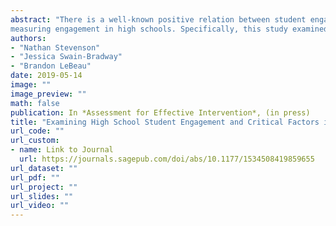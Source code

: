 ```yaml
---
abstract: "There is a well-known positive relation between student engagement and a host of school outcomes. The following article describes a study that explores a commonly used tool for
measuring engagement in high schools. Specifically, this study examined internal validity, factor structure, and the relation between factors of engagement (e.g. social, emotional, and academic) and outcomes of school attendance and suspension rates. Data were collected for 7,718 students in 9th through 12th grade. Engagement was measured using the High School Survey of Student Engagement (HSSSE). Analyses raise concern over the degree to which the structure of HSSSE fits with established constructs of engagement. Implications and directions for future research are discussed."
authors: 
- "Nathan Stevenson"
- "Jessica Swain-Bradway"
- "Brandon LeBeau"
date: 2019-05-14
image: ""
image_preview: ""
math: false
publication: In *Assessment for Effective Intervention*, (in press)
title: "Examining High School Student Engagement and Critical Factors in Dropout Prevention"
url_code: ""
url_custom: 
- name: Link to Journal
  url: https://journals.sagepub.com/doi/abs/10.1177/1534508419859655
url_dataset: ""
url_pdf: ""
url_project: ""
url_slides: ""
url_video: ""
---
```


